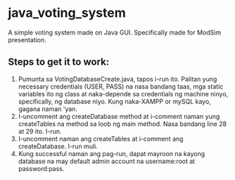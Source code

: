 # java_voting_system
A simple voting system made on Java GUI. Specifically made for ModSim presentation.


## Steps to get it to work:
1. Pumunta sa VotingDatabaseCreate.java, tapos i-run ito. Palitan yung necessary credentials (USER, PASS) na nasa bandang taas, mga static variables ito ng class at naka-depende sa credentials ng machine ninyo, specifically, ng database niyo. Kung naka-XAMPP or mySQL kayo, gagana naman 'yan.
2. I-uncomment ang createDatabase method at i-comment naman yung createTables na method sa loob ng main method. Nasa bandang line 28 at 29 ito. I-run.
3. I-uncomment naman ang createTables at i-comment ang createDatabase. I-run muli.
4. Kung successful naman ang pag-run, dapat mayroon na kayong database na may default admin account na username:root at password:pass. 

